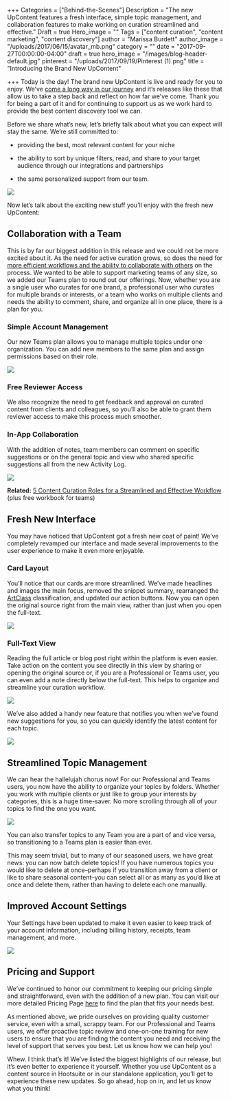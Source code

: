 +++
Categories = ["Behind-the-Scenes"]
Description = "The new UpContent features a fresh interface, simple topic management, and collaboration features to make working on curation streamlined and effective."
Draft = true
Hero_image = ""
Tags = ["content curation", "content marketing", "content discovery"]
author = "Marissa Burdett"
author_image = "/uploads/2017/06/15/avatar_mb.png"
category = ""
date = "2017-09-27T00:00:00-04:00"
draft = true
hero_image = "/images/blog-header-default.jpg"
pinterest = "/uploads/2017/09/19/Pinterest (1).png"
title = "Introducing the Brand New UpContent"

+++
Today is the day! The brand new UpContent is live and ready for you to enjoy. We’ve [come a long way in our journey](https://upcontent.com/post/hootsuite-integration/) and it’s releases like these that allow us to take a step back and reflect on how far we’ve come. Thank you for being a part of it and for continuing to support us as we work hard to provide the best content discovery tool we can.

Before we share what’s new, let’s briefly talk about what you can expect will stay the same. We’re still committed to:

* providing the best, most relevant content for your niche

* the ability to sort by unique filters, read, and share to your target audience through our integrations and partnerships

* the same personalized support from our team.

<img src="/uploads/2017/09/21/newmainscreen.png" style="display: block; margin: auto;">

Now let’s talk about the exciting new stuff you’ll enjoy with the fresh new UpContent:

## Collaboration with a Team

This is by far our biggest addition in this release and we could not be more excited about it. As the need for active curation grows, so does the need for [more efficient workflows and the ability to collaborate with others](https://upcontent.com/post/content-curation-roles/) on the process. We wanted to be able to support marketing teams of any size, so we added our Teams plan to round out our offerings. Now, whether you are a single user who curates for one brand, a professional user who curates for multiple brands or interests, or a team who works on multiple clients and needs the ability to comment, share, and organize all in one place, there is a plan for you.

### Simple Account Management

Our new Teams plan allows you to manage multiple topics under one organization. You can add new members to the same plan and assign permissions based on their role.

<img src="/uploads/2017/09/25/Simple%20Account%20Management.png" style="display: block; margin: auto;">

### Free Reviewer Access

We also recognize the need to get feedback and approval on curated content from clients and colleagues, so you’ll also be able to grant them reviewer access to make this process much smoother.

### In-App Collaboration

With the addition of notes, team members can comment on specific suggestions or on the general topic and view who shared specific suggestions all from the new Activity Log.

<img src="/uploads/2017/09/25/In-App%20Collaboration%20(1).png" style="display: block; margin: auto;">

**Related:** [5 Content Curation Roles for a Streamlined and Effective Workflow](https://upcontent.com/post/content-curation-roles/) (plus free workbook for teams)

## Fresh New Interface

You may have noticed that UpContent got a fresh new coat of paint! We’ve completely revamped our interface and made several improvements to the user experience to make it even more enjoyable.

### Card Layout

You’ll notice that our cards are more streamlined. We’ve made headlines and images the main focus, removed the snippet summary, rearranged the [ArtClass](https://upcontent.com/post/machine-learning-for-curation/) classification, and updated our action buttons. Now you can open the original source right from the main view, rather than just when you open the full-text.

<img src="/uploads/2017/09/25/Card%20Layout.png" style="display: block; margin: center;">

### Full-Text View

Reading the full article or blog post right within the platform is even easier. Take action on the content you see directly in this view by sharing or opening the original source or, if you are a Professional or Teams user, you can even add a note directly below the full-text. This helps to organize and streamline your curation workflow.

<img src="/uploads/2017/09/25/Full-Text%20View.png" style="display: block; margin: auto;">

We’ve also added a handy new feature that notifies you when we’ve found new suggestions for you, so you can quickly identify the latest content for each topic.

<img src="/uploads/2017/09/25/new%20suggestions%20(1).png" style="display: block; margin: auto;">

## Streamlined Topic Management

We can hear the hallelujah chorus now! For our Professional and Teams users, you now have the ability to organize your topics by folders. Whether you work with multiple clients or just like to group your interests by categories, this is a huge time-saver. No more scrolling through all of your topics to find the one you want.

<img src="/uploads/2017/09/26/Topic%20Management.png.png" style="display: block; margin: auto;">

You can also transfer topics to any Team you are a part of and vice versa, so transitioning to a Teams plan is easier than ever.

This may seem trivial, but to many of our seasoned users, we have great news: you can now batch delete topics! If you have numerous topics you would like to delete at once–perhaps if you transition away from a client or like to share seasonal content–you can select all or as many as you’d like at once and delete them, rather than having to delete each one manually.

## Improved Account Settings

Your Settings have been updated to make it even easier to keep track of your account information, including billing history, receipts, team management, and more.

<img src="/uploads/2017/09/25/Settings_png.png" style="display: block; margin: auto;">

## Pricing and Support

We’ve continued to honor our commitment to keeping our pricing simple and straightforward, even with the addition of a new plan. You can visit our more detailed Pricing Page [here](https://upcontent.com/pricing) to find the plan that fits your needs best.

As mentioned above, we pride ourselves on providing quality customer service, even with a small, scrappy team. For our Professional and Teams users, we offer proactive topic review and one-on-one training for new users to ensure that you are finding the content you need and receiving the level of support that serves you best. Let us know how we can help you!

Whew. I think that’s it! We’ve listed the biggest highlights of our release, but it’s even better to experience it yourself. Whether you use UpContent as a content source in Hootsuite or in our standalone application, you’ll get to experience these new updates. So go ahead, hop on in, and let us know what you think!